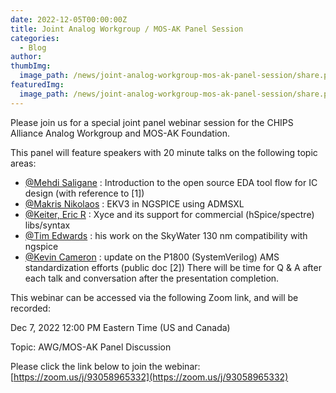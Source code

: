 ```yaml
---
date: 2022-12-05T00:00:00Z
title: Joint Analog Workgroup / MOS-AK Panel Session
categories:
  - Blog
author: 
thumbImg:
  image_path: /news/joint-analog-workgroup-mos-ak-panel-session/share.png
featuredImg:
  image_path: /news/joint-analog-workgroup-mos-ak-panel-session/share.png
---
```


Please join us for a special joint panel webinar session for the CHIPS Alliance Analog Workgroup and MOS-AK Foundation.

This panel will feature speakers with 20 minute talks on the following topic areas:

- [@Mehdi Saligane](mailto:mehdi@umich.edu) : Introduction to the open source EDA tool flow for IC design (with reference to [1])
- [@Makris Nikolaos](mailto:nmakris@gmail.com) : EKV3 in NGSPICE using ADMSXL
- [@Keiter, Eric R](mailto:erkeite@sandia.gov)  : Xyce and its support for commercial (hSpice/spectre) libs/syntax
- [@Tim Edwards](mailto:tim@efabless.com) : his work on the SkyWater 130 nm compatibility with ngspice
- [@Kevin Cameron](mailto:cameron.eda@gmail.com) : update on the P1800 (SystemVerilog) AMS standardization efforts (public doc [2]) 
There will be time for Q & A after each talk and conversation after the presentation completion.

This webinar can be accessed via the following Zoom link, and will be recorded:

Dec 7, 2022 12:00 PM Eastern Time (US and Canada)

Topic: AWG/MOS-AK Panel Discussion

Please click the link below to join the webinar: [https://zoom.us/j/93058965332](https://zoom.us/j/93058965332)
